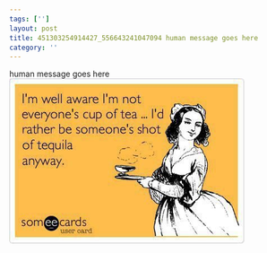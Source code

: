 ```yaml
---
tags: ['']
layout: post
title: 451303254914427_556643241047094 human message goes here
category: ''
---
```

human message goes here
![451303254914427_556643241047094](/uploads/2013-4-22-451303254914427_556643241047094-human-message-goes-here.jpg)
